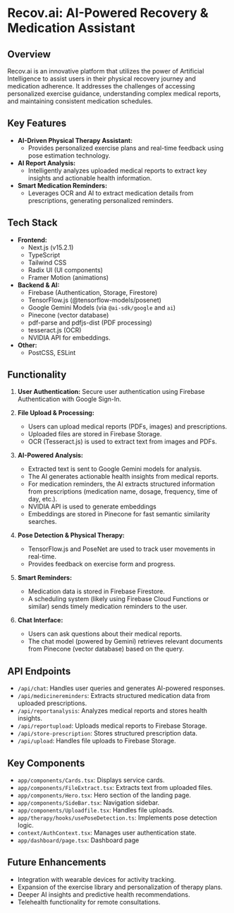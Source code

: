 # Recov.ai: AI-Powered Recovery & Medication Assistant

## Overview

Recov.ai is an innovative platform that utilizes the power of Artificial Intelligence to assist users in their physical recovery journey and medication adherence. It addresses the challenges of accessing personalized exercise guidance, understanding complex medical reports, and maintaining consistent medication schedules.

## Key Features

*   **AI-Driven Physical Therapy Assistant:**
    *   Provides personalized exercise plans and real-time feedback using pose estimation technology.
*   **AI Report Analysis:**
    *   Intelligently analyzes uploaded medical reports to extract key insights and actionable health information.
*   **Smart Medication Reminders:**
    *   Leverages OCR and AI to extract medication details from prescriptions, generating personalized reminders.

## Tech Stack

*   **Frontend:**
    *   Next.js (v15.2.1)
    *   TypeScript
    *   Tailwind CSS
    *   Radix UI (UI components)
    *   Framer Motion (animations)
*   **Backend & AI:**
    *   Firebase (Authentication, Storage, Firestore)
    *   TensorFlow.js (@tensorflow-models/posenet)
    *   Google Gemini Models (via `@ai-sdk/google` and `ai`)
    *   Pinecone (vector database)
    *   pdf-parse and pdfjs-dist (PDF processing)
    *    tesseract.js (OCR)
    *   NVIDIA API for embeddings.
*   **Other:**
    *   PostCSS, ESLint

## Functionality

1.  **User Authentication:** Secure user authentication using Firebase Authentication with Google Sign-In.

2.  **File Upload & Processing:**
    *   Users can upload medical reports (PDFs, images) and prescriptions.
    *   Uploaded files are stored in Firebase Storage.
    *   OCR (Tesseract.js) is used to extract text from images and PDFs.

3.  **AI-Powered Analysis:**
    *   Extracted text is sent to Google Gemini models for analysis.
    *   The AI generates actionable health insights from medical reports.
    *   For medication reminders, the AI extracts structured information from prescriptions (medication name, dosage, frequency, time of day, etc.).
    *   NVIDIA API is used to generate embeddings
    *   Embeddings are stored in Pinecone for fast semantic similarity searches.

4.  **Pose Detection & Physical Therapy:**
    *   TensorFlow.js and PoseNet are used to track user movements in real-time.
    *   Provides feedback on exercise form and progress.

5.  **Smart Reminders:**
    *   Medication data is stored in Firebase Firestore.
    *   A scheduling system (likely using Firebase Cloud Functions or similar) sends timely medication reminders to the user.

6.  **Chat Interface:**
    *   Users can ask questions about their medical reports.
    *   The chat model (powered by Gemini) retrieves relevant documents from Pinecone (vector database) based on the query.

## API Endpoints

*   `/api/chat`: Handles user queries and generates AI-powered responses.
*   `/api/medicinereminders`: Extracts structured medication data from uploaded prescriptions.
*   `/api/reportanalysis`: Analyzes medical reports and stores health insights.
*   `/api/reportupload`: Uploads medical reports to Firebase Storage.
*   `/api/store-prescription`: Stores structured prescription data.
*   `/api/upload`: Handles file uploads to Firebase Storage.

## Key Components

*   `app/components/Cards.tsx`: Displays service cards.
*   `app/components/FileExtract.tsx`: Extracts text from uploaded files.
*   `app/components/Hero.tsx`: Hero section of the landing page.
*   `app/components/SideBar.tsx`: Navigation sidebar.
*   `app/components/Uploadfile.tsx`: Handles file uploads.
*   `app/therapy/hooks/usePoseDetection.ts`: Implements pose detection logic.
*   `context/AuthContext.tsx`: Manages user authentication state.
*   `app/dashboard/page.tsx`: Dashboard page

## Future Enhancements

*   Integration with wearable devices for activity tracking.
*   Expansion of the exercise library and personalization of therapy plans.
*   Deeper AI insights and predictive health recommendations.
*   Telehealth functionality for remote consultations.